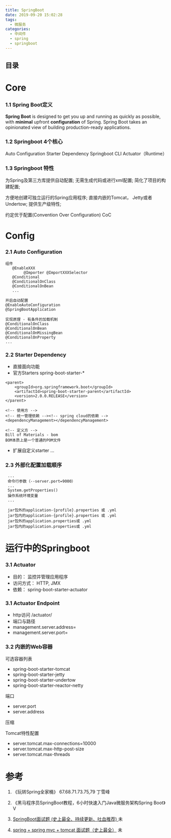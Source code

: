 ```yaml
---
title: SpringBoot
date: 2019-09-20 15:02:28
tags:
  - 微服务
categories:
  - 中间件
  - spring 
  - springboot
---
```


<p></p>
<!-- more -->

## 目录
<!-- toc -->

# Core
### 1.1 Spring Boot定义
**Spring Boot** is designed to get you up and running as quickly as possible, 
with **minimal** upfront **configuration** of Spring. 
Spring Boot takes an opinionated view of building production-ready applications.


### 1.2 Springboot 4个核心
Auto Configuration
Starter Dependency
Springboot CLI
Actuator（Runtime）

### 1.3 Springboot 特性
为Spring及第三方库提供自动配置;
无需生成代码或进行xml配置; 
简化了项目的构建配置;

方便地创建可独立运行的Spring应用程序;
直接内嵌的Tomcat， Jetty或者Undertow;
提供生产级特性;

约定优于配置(Convention Over Configuration) CoC

#  Config
### 2.1 Auto Configuration

```
组件
   @EnableXXX
        @Importer @ImportXXXSelector
   @Conditional
   @ConditionalOnClass
   @ConditionalOnBean
   ... 
```

```
开启自动配置
@EnableAutoConfiguration
@SpringBootApplication
```

```
实现原理 - 有条件的加载机制
@ConditionalOnClass
@ConditionalOnBean
@ConditionalOnMissingBean
@ConditionalOnProperty
...
```


### 2.2 Starter Dependency

+ 直接面向功能
+ 官方Starters spring-boot-starter-*

```
<parent>
    <groupId>org.springframework.boot</groupId>
    <artifactId>spring-boot-starter-parent</artifactId>
    <version>2.0.0.RELEASE</version>
</parent>

<!-- 使用方 -->
<!-- 统一管理依赖 --><!-- spring cloud的依赖 -->
<dependencyManagement></dependencyManagement>

<!-- 定义方 -->
Bill of Materials - bom
BOM本质上是一个普通的POM文件
```

+ 扩展自定义starter
... 

### 2.3 外部化配置加载顺序
```
 ...
 命令行参数（--server.port=9000）
 ...
 System.getProperties()
 操作系统环境变量
 ...
```


```
 jar包外的application-{profile}.properties 或 .yml
 jar包内的application-{profile}.properties 或 .yml
 jar包外的application.properties或 .yml
 jar包内的application.properties或 .yml
```

#  运行中的Springboot
### 3.1 Actuator
+ 目的： 监控并管理应用程序
+ 访问方式： HTTP, JMX
+ 依赖： spring-boot-starter-actuator

### 3.1 Actuator Endpoint
+ http访问
/actuator/<id>
+ 端口与路径
+ management.server.address=
+ management.server.port=
  

### 3.2 内嵌的Web容器
可选容器列表
+ spring-boot-starter-tomcat
+ spring-boot-starter-jetty
+ spring-boot-starter-undertow
+ spring-boot-starter-reactor-netty

端口
+ server.port
+ server.address

压缩

Tomcat特性配置
+ server.tomcat.max-connections=10000
+ server.tomcat.max-http-post-size
+ server.tomcat.max-threads


# 参考
1. 《玩转Spring全家桶》 67.68.71.73.75,79 丁雪峰 
2. 《黑马程序员SpringBoot教程，6小时快速入门Java微服务架构Spring Boot》 V

100. [SpringBoot面试题 (史上最全、持续更新、吐血推荐) ](https://www.cnblogs.com/crazymakercircle/p/14365487.html) 未
101. [spring + spring mvc + tomcat 面试题（史上最全）](https://www.cnblogs.com/crazymakercircle/p/14465630.html) 未
